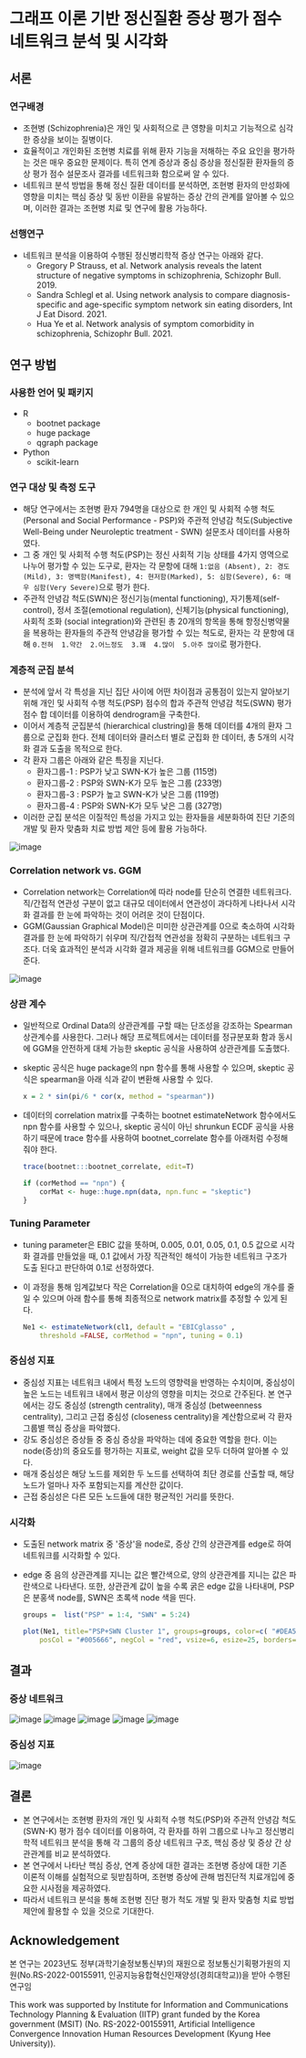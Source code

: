 # 그래프 이론 기반 정신질환 증상 평가 점수 네트워크 분석 및 시각화

## 서론
### 연구배경
- 조현병 (Schizophrenia)은 개인 및 사회적으로 큰 영향을 미치고 기능적으로 심각한 증상을 보이는 질병이다.  
- 효율적이고 개인화된 조현병 치료를 위해 환자 기능을 저해하는 주요 요인을 평가하는 것은 매우 중요한 문제이다. 특히 연계 증상과 중심 증상을 정신질환 환자들의 증상 평가 점수 설문조사 결과를 네트워크화 함으로써 알 수 있다.
- 네트워크 분석 방법을 통해 정신 질환 데이터를 분석하면, 조현병 환자의 만성화에 영향을 미치는 핵심 증상 및 동반 이환을 유발하는 증상 간의 관계를 알아볼 수 있으며, 이러한 결과는 조현병 치료 및 연구에 활용 가능하다.

### 선행연구
- 네트워크 분석을 이용하여 수행된 정신병리학적 증상 연구는 아래와 같다.
    - Gregory P Strauss, et al. Network analysis reveals the latent structure of negative symptoms in schizophrenia, Schizophr Bull. 2019.
    - Sandra Schlegl et al. Using network analysis to compare diagnosis-specific and age-specific symptom network sin eating disorders, Int J Eat Disord. 2021.
    - Hua Ye et al. Network analysis of symptom comorbidity in schizophrenia, Schizophr Bull. 2021.

## 연구 방법
### 사용한 언어 및 패키지
- R
    - bootnet package
    - huge package
    - qgraph package
- Python
    - scikit-learn

### 연구 대상 및 측정 도구
- 해당 연구에서는 조현병 환자 794명을 대상으로 한 개인 및 사회적 수행 척도(Personal and Social Performance - PSP)와 주관적 안녕감 척도(Subjective Well-Being under Neuroleptic treatment - SWN) 설문조사 데이터를 사용하였다.
- 그 중 개인 및 사회적 수행 척도(PSP)는 정신 사회적 기능 상태를 4가지 영역으로 나누어 평가할 수 있는 도구로, 환자는 각 문항에 대해 `1:없음 (Absent), 2: 경도(Mild), 3: 명백함(Manifest), 4: 현저함(Marked), 5: 심함(Severe), 6: 매우 심함(Very Severe)`으로 평가 한다. 
- 주관적 안녕감 척도(SWN)은 정신기능(mental functioning), 자기통제(self-control),  정서 조절(emotional regulation),  신체기능(physical functioning), 사회적 조화 (social integration)와 관련된 총 20개의 항목을 통해 항정신병약물을 복용하는 환자들의 주관적 안녕감을  평가할 수 있는 척도로, 환자는 각 문항에 대해 `0.전혀  1.약간  2.어느정도  3.꽤  4.많이  5.아주 많이`로 평가한다.

### 계층적 군집 분석
- 분석에 앞서 각 특성을 지닌 집단 사이에 어떤 차이점과 공통점이 있는지 알아보기 위해 개인 및 사회적 수행 척도(PSP) 점수의 합과 주관적 안녕감 척도(SWN) 평가 점수 합 데이터를 이용하여 dendrogram을 구축한다. 
- 이어서 계층적 군집분석 (hierarchical clustring)을 통해 데이터를 4개의 환자 그룹으로 군집화 한다. 전체 데이터와 클러스터 별로 군집화 한 데이터, 총 5개의 시각화 결과 도출을 목적으로 한다.
- 각 환자 그룹은 아래와 같은 특징을 지닌다.
    - 환자그룹-1 : PSP가 낮고 SWN-K가 높은 그룹 (115명)
    - 환자그룹-2 : PSP와 SWN-K가 모두 높은 그룹 (233명)
    - 환자그룹-3 : PSP가 높고 SWN-K가 낮은 그룹 (119명)
    - 환자그룹-4 : PSP와 SWN-K가 모두 낮은 그룹 (327명)
- 이러한 군집 분석은 이질적인 특성을 가지고 있는 환자들을 세분화하여 진단 기준의 개발 및 환자 맞춤화 치료 방법 제안 등에 활용 가능하다.

![image](https://github.com/2017100898/swcon_cd/assets/64299475/c7eb1709-22cf-450e-99d9-cb07dd4d4c53)

### Correlation network vs. GGM
- Correlation network는 Correlation에 따라 node를 단순히 연결한 네트워크다. 직/간접적 연관성 구분이 없고 대규모 데이터에서 연관성이 과다하게 나타나서 시각화 결과를 한 눈에 파악하는 것이 어려운 것이 단점이다. 
- GGM(Gaussian Graphical Model)은 미미한 상관관계를 0으로 축소하여 시각화 결과를 한 눈에 파악하기 쉬우며 직/간접적 연관성을 정확히 구분하는 네트워크 구조다. 더욱 효과적인 분석과 시각화 결과 제공을 위해 네트워크를 GGM으로 만들어준다.

![image](https://github.com/2017100898/swcon_cd/assets/64299475/ad633b4d-1915-49c7-93ec-62a1f89d858b)

### 상관 계수
- 일반적으로 Ordinal Data의 상관관계를 구할 때는 단조성을 강조하는 Spearman 상관계수를 사용한다. 그러나 해당 프로젝트에서는 데이터를 정규분포화 함과 동시에 GGM을 안전하게 대체 가능한 skeptic 공식을 사용하여 상관관계를 도출했다.                         
- skeptic 공식은 huge package의 npn 함수를 통해 사용할 수 있으며, skeptic 공식은 spearman을 아래 식과 같이 변환해 사용할 수 있다. <br>

    ~~~R
    x = 2 * sin(pi/6 * cor(x, method = "spearman"))
    ~~~

- 데이터의 correlation matrix를 구축하는 bootnet estimateNetwork 함수에서도 npn 함수를 사용할 수 있으나, skeptic 공식이 아닌 shrunkun ECDF 공식을 사용하기 때문에 trace 함수를 사용하여 bootnet_correlate 함수를 아래처럼 수정해 줘야 한다.  <br>

    ~~~R
    trace(bootnet:::bootnet_correlate, edit=T)
    ~~~
    
    ~~~R
    if (corMethod == "npn") {
        corMat <- huge::huge.npn(data, npn.func = "skeptic")
    }
    ~~~
   
### Tuning Parameter
- tuning parameter은 EBIC 값을 뜻하며, 0.005, 0.01, 0.05, 0.1, 0.5 값으로 시각화 결과를 만들었을 때, 0.1 값에서 가장 직관적인 해석이 가능한 네트워크 구조가 도출 된다고 판단하여 0.1로 선정하였다.
- 이 과정을 통해 임계값보다 작은 Correlation을 0으로 대치하여 edge의 개수를 줄일 수 있으며 아래 함수를 통해 최종적으로 network matrix를 추정할 수 있게 된다. <br>

    ~~~R
    Ne1 <- estimateNetwork(cl1, default = "EBICglasso" ,  
        threshold =FALSE, corMethod = "npn", tuning = 0.1)
    ~~~

    
### 중심성 지표
- 중심성 지표는 네트워크 내에서 특정 노드의 영향력을 반영하는 수치이며, 중심성이 높은 노드는 네트워크 내에서 평균 이상의 영향을 미치는 것으로 간주된다. 본 연구에서는 강도 중심성  (strength  centrality),  매개  중심성  (betweenness centrality), 그리고 근접 중심성 (closeness centrality)을 계산함으로써 각 환자그룹별 핵심 증상을 파악했다. 
- 강도 중심성은 증상들 중 중심 증상을 파악하는 데에 중요한 역할을 한다. 이는 node(증상)의 중요도를 평가하는 지표로, weight 값을 모두 더하여 알아볼 수 있다.
- 매개 중심성은 해당 노드를 제외한 두 노드를 선택하여 최단 경로를 산출할 때, 해당 노드가 얼마나  자주  포함되는지를  계산한  값이다. 
- 근접 중심성은 다른 모든 노드들에 대한 평균적인 거리를 뜻한다. 

### 시각화
- 도출된 network matrix 중 '증상'을 node로, 증상 간의 상관관계를 edge로 하여 네트워크를 시각화할 수 있다. 
- edge 중 음의 상관관계를 지니는 값은 빨간색으로, 양의 상관관계를 지니는 값은 파란색으로 나타낸다. 또한, 상관관계 값이 높을 수록 굵은 edge 값을 나타내며, PSP은 분홍색 node를, SWN은 초록색 node 색을 띤다.

    ~~~R
    groups =  list("PSP" = 1:4, "SWN" = 5:24)

    plot(Ne1, title="PSP+SWN Cluster 1", groups=groups, color=c( "#DEA5A4", "#C9DECF"),
        posCol = "#005666", negCol = "red", vsize=6, esize=25, borders=FALSE)
    ~~~


## 결과
### 증상 네트워크
![image](https://github.com/2017100898/SZ_network_anlaysis/assets/64299475/91265968-b39a-43d5-842a-7ee72a1589c3)
![image](https://github.com/2017100898/swcon_cd/assets/64299475/fa49025e-9194-46b7-815f-0e8771a371c4)
![image](https://github.com/2017100898/swcon_cd/assets/64299475/d67f828e-4a47-45b6-8c88-468300f1616a)
![image](https://github.com/2017100898/swcon_cd/assets/64299475/2f7e88a8-c21b-4a0e-87c9-423f74503a59)
![image](https://github.com/2017100898/swcon_cd/assets/64299475/3524cf46-f667-4ded-a566-6654ef403bee)

### 중심성 지표
![image](https://github.com/2017100898/swcon_cd/assets/64299475/ab231e3e-d22a-4c29-86ca-359cd67e7347)

## 결론
- 본  연구에서는  조현병  환자의  개인  및  사회적  수행  척도(PSP)와 주관적 안녕감 척도(SWN-K) 평가 점수 데이터를 이용하여, 각 환자를 하위 그룹으로 나누고 정신병리학적 네트워크 분석을 통해 각 그룹의 증상 네트워크 구조, 핵심 증상 및 증상 간 상관관계를 비교 분석하였다.
- 본 연구에서 나타난 핵심 증상, 연계 증상에 대한 결과는 조현병 증상에 대한 기존 이론적 이해를 실험적으로 뒷받침하며, 조현병 증상에 관해 범진단적 치료개입에 중요한 시사점을 제공하였다. 
- 따라서 네트워크 분석을 통해 조현병 진단 평가 척도 개발 및 환자 맞춤형 치료 방법 제안에 활용할 수 있을 것으로 기대한다. 

## Acknowledgement
본 연구는 2023년도 정부(과학기술정보통신부)의 재원으로 정보통신기획평가원의 지원(No.RS-2022-00155911, 인공지능융합혁신인재양성(경희대학교))을 받아 수행된 연구임

This work was supported by Institute for Information and Communications Technology Planning & Evaluation (IITP) grant funded by the Korea government (MSIT) (No. RS-2022-00155911, Artificial Intelligence Convergence Innovation Human Resources Development (Kyung Hee University)).